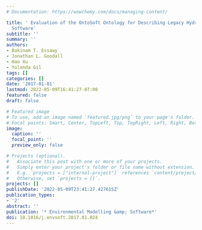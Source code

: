 ```yaml
---
# Documentation: https://wowchemy.com/docs/managing-content/

title: ' Evaluation of the OntoSoft Ontology for Describing Legacy Hydrologic Modeling
  Software'
subtitle: ''
summary: ''
authors:
- Bakinam T. Essawy
- Jonathan L. Goodall
- Hao Xu
- Yolanda Gil
tags: []
categories: []
date: '2017-01-01'
lastmod: 2022-05-09T16:41:27-07:00
featured: false
draft: false

# Featured image
# To use, add an image named `featured.jpg/png` to your page's folder.
# Focal points: Smart, Center, TopLeft, Top, TopRight, Left, Right, BottomLeft, Bottom, BottomRight.
image:
  caption: ''
  focal_point: ''
  preview_only: false

# Projects (optional).
#   Associate this post with one or more of your projects.
#   Simply enter your project's folder or file name without extension.
#   E.g. `projects = ["internal-project"]` references `content/project/deep-learning/index.md`.
#   Otherwise, set `projects = []`.
projects: []
publishDate: '2022-05-09T23:41:27.427615Z'
publication_types:
- '2'
abstract: ''
publication: '* Environmental Modelling &amp; Software*'
doi: 10.1016/j.envsoft.2017.01.024
---
```

